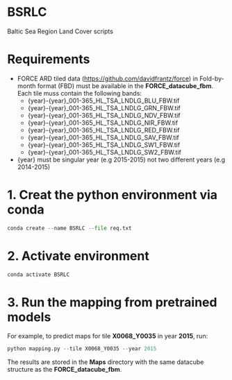 # BSRLC
Baltic Sea Region Land Cover scripts

# Requirements 
- FORCE ARD tiled data (https://github.com/davidfrantz/force) in Fold-by-month format (FBD) must be available in the **FORCE_datacube_fbm**.  Each tile muss contain the following bands:
  + {year}-{year}_001-365_HL_TSA_LNDLG_BLU_FBW.tif
  + {year}-{year}_001-365_HL_TSA_LNDLG_GRN_FBW.tif
  + {year}-{year}_001-365_HL_TSA_LNDLG_NDV_FBW.tif
  + {year}-{year}_001-365_HL_TSA_LNDLG_NIR_FBW.tif
  + {year}-{year}_001-365_HL_TSA_LNDLG_RED_FBW.tif
  + {year}-{year}_001-365_HL_TSA_LNDLG_SAV_FBW.tif
  + {year}-{year}_001-365_HL_TSA_LNDLG_SW1_FBW.tif
  + {year}-{year}_001-365_HL_TSA_LNDLG_SW2_FBW.tif
- {year} must be singular year (e.g 2015-2015) not two different years (e.g 2014-2015) 
 

# 1. Creat the python environment via conda
```python
conda create --name BSRLC --file req.txt
```

# 2. Activate environment
```python
conda activate BSRLC
``` 

# 3. Run the mapping from pretrained models
For example, to predict maps for tile **X0068_Y0035** in year **2015**, run:
```python
python mapping.py --tile X0068_Y0035 --year 2015
``` 

The results are stored in the **Maps** directory with the same datacube structure as the **FORCE_datacube_fbm**.
